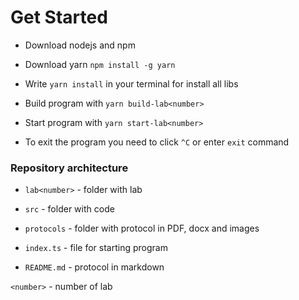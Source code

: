 # Get Started

* Download nodejs and npm

* Download yarn `npm install -g yarn`

* Write `yarn install` in your terminal for install all libs

* Build program with `yarn build-lab<number>`

* Start program with `yarn start-lab<number>`

* To exit the program you need to click `^C` or enter `exit` command

### Repository architecture

* `lab<number>` - folder with lab

* `src` - folder with code

* `protocols` - folder with protocol in PDF, docx and images

* `index.ts` - file for starting program

* `README.md` - protocol in markdown

`<number>` - number of lab
